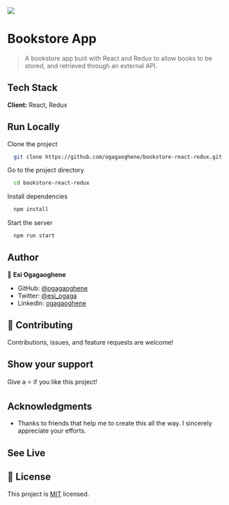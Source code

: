 ![](https://img.shields.io/badge/Microverse-blueviolet)

# Bookstore App 

> A bookstore app buiit with React and Redux to allow books to be stored, and retrieved through an external API.

## Tech Stack

**Client:** React, Redux

## Run Locally
Clone the project

```bash
  git clone https://github.com/ogagaoghene/bookstore-react-redux.git
```
Go to the project directory

```bash
  cd bookstore-react-redux
```
Install dependencies

```bash
  npm install
```

Start the server

```bash
  npm run start
```
## Author

👤 **Esi Ogagaoghene**

- GitHub: [@ogagaoghene](https://github.com/ogagaoghene)
- Twitter: [@esi_ogaga](https://twitter.com/esi_ogaga)
- LinkedIn: [ogagaoghene](https://linkedin.com/in/ogagaoghene-esi-7a478647)

## 🤝 Contributing

Contributions, issues, and feature requests are welcome!

## Show your support

Give a ⭐️ if you like this project!

## Acknowledgments

- Thanks to friends that help me to create this all the way. I sincerely appreciate your efforts.

## See Live

## 📝 License

This project is [MIT](./LICENCE) licensed.








